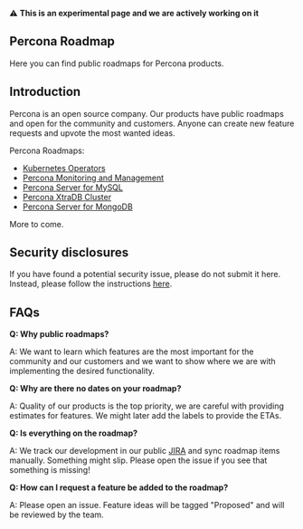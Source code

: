 :warning: **This is an experimental page and we are actively working on it**

## Percona Roadmap
Here you can find public roadmaps for Percona products. 

## Introduction
Percona is an open source company. Our products have public roadmaps and open for the community and customers. Anyone can create new feature requests and upvote the most wanted ideas.

Percona Roadmaps:
* [Kubernetes Operators](https://github.com/percona/roadmap/projects/1)
* [Percona Monitoring and Management](https://github.com/percona/roadmap/projects/2)
* [Percona Server for MySQL](https://github.com/percona/roadmap/projects/3)
* [Percona XtraDB Cluster](https://github.com/percona/roadmap/projects/4)
* [Percona Server for MongoDB](https://github.com/percona/roadmap/projects/5)

More to come.

## Security disclosures

If you have found a potential security issue, please do not submit it here. Instead, please follow the instructions [here](https://www.percona.com/security).


## FAQs
**Q: Why public roadmaps?**

A: We want to learn which features are the most important for the community and our customers and we want to show where we are with implementing the desired functionality.

**Q: Why are there no dates on your roadmap?**

A: Quality of our products is the top priority, we are careful with providing estimates for features. We might later add the labels to provide the ETAs.

**Q: Is everything on the roadmap?**

A: We track our development in our public [JIRA](https://jira.percona.com) and sync roadmap items manually. Something might slip. Please open the issue if you see that something is missing!

**Q: How can I request a feature be added to the roadmap?**

A: Please open an issue. Feature ideas will be tagged "Proposed" and will be reviewed by the team.
